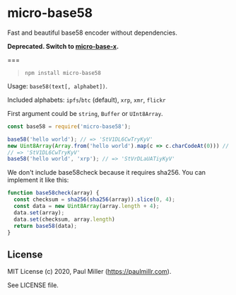 # micro-base58

Fast and beautiful base58 encoder without dependencies.

**Deprecated. Switch to [micro-base-x](https://github.com/paulmillr/micro-base-x).**

===

> `npm install micro-base58`

Usage: `base58(text[, alphabet])`.

Included alphabets: `ipfs`/`btc` (default), `xrp`, `xmr`, `flickr`

First argument could be `string`, `Buffer` or `UInt8Array`.

```js
const base58 = require('micro-base58');

base58('hello world'); // => 'StV1DL6CwTryKyV'
new Uint8Array(Array.from('hello world').map(c => c.charCodeAt(0))) // Browser
// => 'StV1DL6CwTryKyV'
base58('hello world', 'xrp'); // => 'StVrDLaUATiyKyV'
```

We don't include base58check because it requires sha256. You can implement it like this:

```js
function base58check(array) {
  const checksum = sha256(sha256(array)).slice(0, 4);
  const data = new Uint8Array(array.length + 4);
  data.set(array);
  data.set(checksum, array.length)
  return base58(data);
}
```

## License

MIT License (c) 2020, Paul Miller (https://paulmillr.com).

See LICENSE file.
